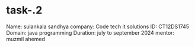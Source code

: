 # task-.2
Name: sulankala sandhya
company: Code tech it solutions
ID: CT12DS1745
Domain: java programming
Duration: july to september 2024
mentor: muzmil ahemed
